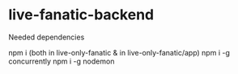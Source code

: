 # live-fanatic-backend
Needed dependencies 

npm i (both in live-only-fanatic & in live-only-fanatic/app) 
npm i -g concurrently
npm i -g nodemon
